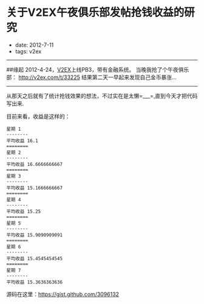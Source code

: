 # 关于V2EX午夜俱乐部发帖抢钱收益的研究
- date: 2012-7-11
- tags: v2ex

----

##缘起
2012-4-24，[V2EX](http://www.v2ex.com/?r=whtsky)上线PB3，带有金融系统。
当晚我抢了个午夜俱乐部： http://v2ex.com/t/33225
结果第二天一早起来发现自己金币暴涨...

----

从那天之后就有了统计抢钱效果的想法，不过实在是太懒=___=,直到今天才把代码写出来.

目前来看，收益是这样的：
```
星期 1
--------
平均收益 16.1
========
星期 2
--------
平均收益 16.6666666667
========
星期 3
--------
平均收益 15.1666666667
========
星期 4
--------
平均收益 15.25
========
星期 5
--------
平均收益 15.9090909091
========
星期 6
--------
平均收益 15.4545454545
========
星期 7
--------
平均收益 15.3636363636

```


源码在这里：https://gist.github.com/3096132